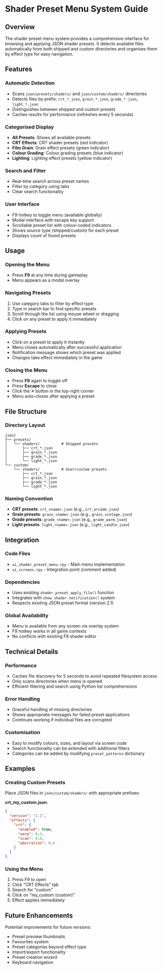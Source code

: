 # Shader Preset Menu System Guide

## Overview

The shader preset menu system provides a comprehensive interface for browsing and applying JSON shader presets. It detects available files automatically from both shipped and custom directories and organises them by effect type for easy navigation.

## Features

### Automatic Detection
- Scans `json/presets/shaders/` and `json/custom/shaders/` directories
- Detects files by prefix: `crt_*.json`, `grain_*.json`, `grade_*.json`, `light_*.json`
- Distinguishes between shipped and custom presets
- Caches results for performance (refreshes every 5 seconds)

### Categorised Display
- **All Presets**: Shows all available presets
- **CRT Effects**: CRT shader presets (red indicator)
- **Film Grain**: Grain effect presets (green indicator)
- **Colour Grading**: Colour grading presets (blue indicator)
- **Lighting**: Lighting effect presets (yellow indicator)

### Search and Filter
- Real-time search across preset names
- Filter by category using tabs
- Clear search functionality

### User Interface
- F9 hotkey to toggle menu (available globally)
- Modal interface with escape key support
- Scrollable preset list with colour-coded indicators
- Shows source type (shipped/custom) for each preset
- Displays count of found presets

## Usage

### Opening the Menu
- Press **F9** at any time during gameplay
- Menu appears as a modal overlay

### Navigating Presets
1. Use category tabs to filter by effect type
2. Type in search bar to find specific presets
3. Scroll through the list using mouse wheel or dragging
4. Click on any preset to apply it immediately

### Applying Presets
- Click on a preset to apply it instantly
- Menu closes automatically after successful application
- Notification message shows which preset was applied
- Changes take effect immediately in the game

### Closing the Menu
- Press **F9** again to toggle off
- Press **Escape** to close
- Click the ✕ button in the top-right corner
- Menu auto-closes after applying a preset

## File Structure

### Directory Layout
```
json/
├── presets/
│   └── shaders/          # Shipped presets
│       ├── crt_*.json
│       ├── grain_*.json
│       ├── grade_*.json
│       └── light_*.json
└── custom/
    └── shaders/          # User/custom presets
        ├── crt_*.json
        ├── grain_*.json
        ├── grade_*.json
        └── light_*.json
```

### Naming Convention
- **CRT presets**: `crt_<name>.json` (e.g., `crt_arcade.json`)
- **Grain presets**: `grain_<name>.json` (e.g., `grain_vintage.json`)
- **Grade presets**: `grade_<name>.json` (e.g., `grade_warm.json`)
- **Light presets**: `light_<name>.json` (e.g., `light_candle.json`)

## Integration

### Code Files
- `ui_shader_preset_menu.rpy` - Main menu implementation
- `ui_screens.rpy` - Integration point (comment added)

### Dependencies
- Uses existing `shader_preset_apply_file()` function
- Integrates with `show_shader_notification()` system
- Respects existing JSON preset format (version 2.1)

### Global Availability
- Menu is available from any screen via overlay system
- F9 hotkey works in all game contexts
- No conflicts with existing F8 shader editor

## Technical Details

### Performance
- Caches file discovery for 5 seconds to avoid repeated filesystem access
- Only scans directories when menu is opened
- Efficient filtering and search using Python list comprehensions

### Error Handling
- Graceful handling of missing directories
- Shows appropriate messages for failed preset applications
- Continues working if individual files are corrupted

### Customisation
- Easy to modify colours, sizes, and layout via screen code
- Search functionality can be extended with additional filters
- Categories can be added by modifying `preset_patterns` dictionary

## Examples

### Creating Custom Presets
Place JSON files in `json/custom/shaders/` with appropriate prefixes:

**crt_my_custom.json**:
```json
{
  "version": "2.1",
  "effects": {
    "crt": {
      "enabled": true,
      "warp": 0.3,
      "scan": 0.6,
      "aberration": 0.4
    }
  }
}
```

### Using the Menu
1. Press F9 to open
2. Click "CRT Effects" tab
3. Search for "custom"
4. Click on "my_custom (custom)"
5. Effect applies immediately

## Future Enhancements

Potential improvements for future versions:
- Preset preview thumbnails
- Favourites system
- Preset categories beyond effect type
- Import/export functionality
- Preset creation wizard
- Keyboard navigation
